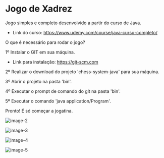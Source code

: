 # Jogo de Xadrez

Jogo simples e completo desenvolvido a partir do curso de Java.
  - Link do curso: https://www.udemy.com/course/java-curso-completo/

O que é necessário para rodar o jogo?

1º Instalar o GIT em sua máquina.
  - Link para instalação: https://git-scm.com

2º Realizar o download do projeto 'chess-system-java' para sua máquina.

3º Abrir o projeto na pasta 'bin'.

4º Executar o prompt de comando do git na pasta 'bin'.

5º Executar o comando 'java application/Program'.

Pronto! É só começar a jogatina. 

![image-2](https://user-images.githubusercontent.com/52636328/211672712-2b646dfe-c2e4-40c4-a9b7-d86d95659f2c.png)

![image-3](https://user-images.githubusercontent.com/52636328/211672726-f4228dbf-51af-4ea3-8dcf-40cde108127d.png)

![image-4](https://user-images.githubusercontent.com/52636328/211672749-63dece31-0e86-4c59-976e-9eb924180478.png)

![image-5](https://user-images.githubusercontent.com/52636328/211672760-4d75a9b2-98cf-495e-b377-c90624e4279a.png)
